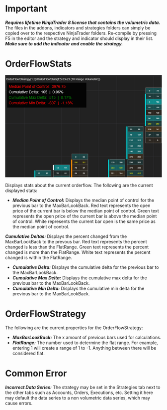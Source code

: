# Important
***Requires lifetime NinjaTrader 8 license that contains the volumetric data.*** The files in the addons, indicators and strategies folders can simply be copied over to the respective NinjaTrader folders. Re-compile by pressing F5 in the editor and the strategy and indicator should display in their list. ***Make sure to add the indicator and enable the strategy.***

# OrderFlowStats
<p align="center">
  <img src="https://raw.githubusercontent.com/walleyyang/orderflow/main/images/orderflowstats.png">
</p>

Displays stats about the current orderflow. The following are the current displayed stats:
- ***Median Point of Control:*** Displays the median point of control for the previous bar to the MaxBarLookBack. Red text represents the open price of the current bar is below the median point of control. Green text represents the open price of the current bar is above the median point of control. White represents the current bar open is the same price as the median point of control.

***Cumulative Deltas:*** Displays the percent changed from the MaxBarLookBack to the prevous bar. Red text represents the percent changed is less than the FlatRange. Green text represents the percent changed is more than the FlatRange. White text represents the percent changed is within the FlatRange.

- ***Cumulative Delta:*** Displays the cumulative delta for the previous bar to the MaxBarLookBack. 
- ***Cumulative Max Delta:*** Displays the cumulative max delta for the previous bar to the MaxBarLookBack.
- ***Cumulative Min Delta:*** Displays the cumulative min delta for the previous bar to the MaxBarLookBack.

# OrderFlowStrategy
The following are the current properties for the OrderFlowStrategy:
- ***MaxBarLookBack:*** The x amount of previous bars used for calculations.
- ***FlatRange:*** The number used to determine the flat range. For example, entering 1 will create a range of 1 to -1. Anything between there will be considered flat.

# Common Error
***Incorrect Data Series:*** The strategy may be set in the Strategies tab next to the other tabs such as Accounts, Orders, Executions, etc. Setting it here may default the data series to a non volumetric data series, which may cause errors.